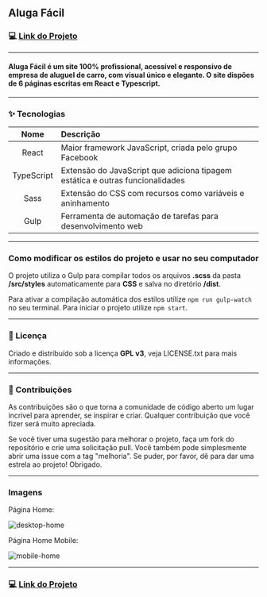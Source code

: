 ## Aluga Fácil

### :computer: [Link do Projeto](https://aluga-facil-ten.netlify.app/)

---

#### Aluga Fácil é um site 100% profissional, acessível e responsivo de empresa de aluguel de carro, com visual único e elegante. O site dispões de 6 páginas escritas em React e Typescript.

---

### :sparkles: Tecnologias

Nome | Descrição
:---: | :--- |
React | Maior framework JavaScript, criada pelo grupo Facebook
TypeScript | Extensão do JavaScript que adiciona tipagem estática e outras funcionalidades
Sass | Extensão do CSS com recursos como variáveis e aninhamento
Gulp| Ferramenta de automação de tarefas para desenvolvimento web

---

### Como modificar os estilos do projeto e usar no seu computador

O projeto utiliza o Gulp para compilar todos os arquivos __.scss__ da pasta __/src/styles__ automaticamente para __CSS__ e salva no diretório __/dist__.

Para ativar a compilação automática dos estilos utilize ``` npm run gulp-watch ``` no seu terminal.
Para iniciar o projeto utilize ``` npm start ```.

---

### :notebook: Licença

Criado e distribuído sob a licença __GPL v3__, veja LICENSE.txt para mais informações.
  
---

### :handshake: Contribuições

As contribuições são o que torna a comunidade de código aberto um lugar incrível para aprender, se inspirar e criar. Qualquer contribuição que você fizer será muito apreciada.

Se você tiver uma sugestão para melhorar o projeto, faça um fork do repositório e crie uma solicitação pull. Você também pode simplesmente abrir uma issue com a tag "melhoria". Se puder, por favor, dê para dar uma estrela ao projeto! Obrigado.

---  

### Imagens

Página Home:

![desktop-home](https://github.com/tiagocreator/aluga-facil/assets/82607849/629ea3b8-ebc7-478c-8a07-bf48d5b91c15)


Página Home Mobile:

![mobile-home](https://github.com/tiagocreator/aluga-facil/assets/82607849/faa66f14-433f-4778-a930-890c4660dac0)

---

### :computer: [Link do Projeto](https://aluga-facil-ten.netlify.app/)
